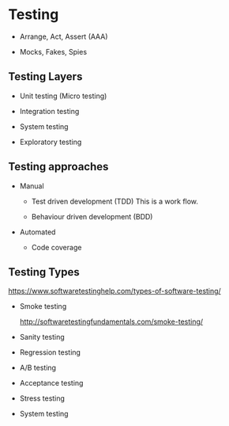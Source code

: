 # Testing

 - Arrange, Act, Assert (AAA)
 
 - Mocks, Fakes, Spies
 
## Testing Layers

 - Unit testing (Micro testing)
 
 - Integration testing
 
 - System testing
 
 - Exploratory testing
 
## Testing approaches

 - Manual
 
   - Test driven development (TDD)
     This is a work flow.
 
   - Behaviour driven development (BDD)
 
 - Automated
 
   - Code coverage
 
## Testing Types

https://www.softwaretestinghelp.com/types-of-software-testing/

 - Smoke testing
   
   http://softwaretestingfundamentals.com/smoke-testing/
 
 - Sanity testing
 
 - Regression testing
 
 - A/B testing
 
 - Acceptance testing
 
 - Stress testing
 
 - System testing
